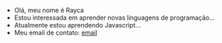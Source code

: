 -  Olá, meu nome é Rayca
-  Estou interessada em aprender novas linguagens de programação...
-  Atualmente estou aprendendo Javascript...
-  Meu email de contato: [email](raycabembem@gmail.com)

<!---
rayca-bembem/rayca-bembem is a ✨ special ✨ repository because its `README.md` (this file) appears on your GitHub profile.
You can click the Preview link to take a look at your changes.
--->
